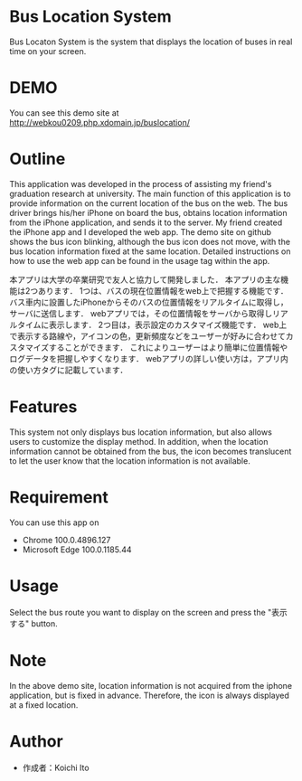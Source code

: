 # Bus Location System
 
Bus Locaton System is the system that displays the location of buses in real time on your screen.
 
# DEMO
 
You can see this demo site at http://webkou0209.php.xdomain.jp/buslocation/

# Outline

This application was developed in the process of assisting my friend's graduation research at university.
The main function of this application is to provide information on the current location of the bus on the web.
The bus driver brings his/her iPhone on board the bus, obtains location information from the iPhone application, and sends it to the server.
My friend created the iPhone app and I developed the web app.
The demo site on github shows the bus icon blinking, although the bus icon does not move, with the bus location information fixed at the same location.
Detailed instructions on how to use the web app can be found in the usage tag within the app.

本アプリは大学の卒業研究で友人と協力して開発しました．
本アプリの主な機能は2つあります．
1つは、バスの現在位置情報をweb上で把握する機能です．
バス車内に設置したiPhoneからそのバスの位置情報をリアルタイムに取得し，サーバに送信します．
webアプリでは，その位置情報をサーバから取得しリアルタイムに表示します．
2つ目は，表示設定のカスタマイズ機能です．
web上で表示する路線や，アイコンの色，更新頻度などをユーザーが好みに合わせてカスタマイズすることができます．
これによりユーザーはより簡単に位置情報やログデータを把握しやすくなります．
webアプリの詳しい使い方は，アプリ内の使い方タグに記載しています．
 
# Features
 
This system not only displays bus location information, but also allows users to customize the display method.
In addition, when the location information cannot be obtained from the bus, the icon becomes translucent to let the user know that the location information is not available.
 
# Requirement
 
You can use this app on
 
* Chrome 100.0.4896.127
* Microsoft Edge  100.0.1185.44


# Usage

Select the bus route you want to display on the screen and press the "表示する" button.

 
# Note
 
In the above demo site, location information is not acquired from the iphone application, but is fixed in advance.
Therefore, the icon is always displayed at a fixed location.
 
# Author
 
* 作成者：Koichi Ito
